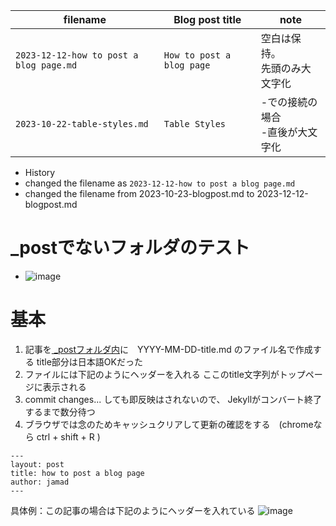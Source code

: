 <link rel="stylesheet" type="text/css" href="/assets/css/styles.css">

|filename|Blog post title|note|
|-|-|-|
|`2023-12-12-how to post a blog page.md`|`How to post a blog page`|空白は保持。<br>先頭のみ大文字化|
|`2023-10-22-table-styles.md`|`Table Styles`|-での接続の場合<br>-直後が大文字化|




* History
* changed the filename as `2023-12-12-how to post a blog page.md`
* changed the filename from 2023-10-23-blogpost.md to 2023-12-12-blogpost.md

# _postでないフォルダのテスト
* ![image](https://github.com/jamad/jamad.github.io/assets/949913/f7d5af53-098a-4863-9393-327cd6619463)


# 基本
1. 記事を[ _postフォルダ内](https://github.com/jamad/jamad.github.io/tree/master/_posts)に　YYYY-MM-DD-title.md のファイル名で作成する title部分は日本語OKだった
1. ファイルには下記のようにヘッダーを入れる  ここのtitle文字列がトップページに表示される 
1. commit changes... しても即反映はされないので、 Jekyllがコンバート終了するまで数分待つ
1. ブラウザでは念のためキャッシュクリアして更新の確認をする　(chromeなら ctrl + shift + R )

```
---
layout: post
title: how to post a blog page
author: jamad
---
```

具体例：この記事の場合は下記のようにヘッダーを入れている 
![image](https://github.com/jamad/jamad.github.io/assets/949913/80e13766-cc52-4b49-90e5-287a919c6b5f)

